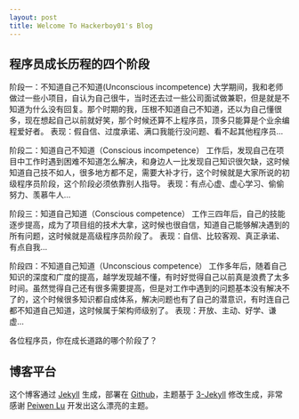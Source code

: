 ```yaml
---
layout: post
title: Welcome To Hackerboy01's Blog
---
```


## 程序员成长历程的四个阶段

阶段一：不知道自己不知道(Unconscious incompetence)
大学期间，我和老师做过一些小项目，自认为自己很牛，当时还去过一些公司面试做兼职，但是就是不知道为什么没有回复。那个时期的我，压根不知道自己不知道，还以为自己懂很多，现在想起自己以前就好笑，那个时候还算不上程序员，顶多只能算是个业余编程爱好者。
表现：假自信、过度承诺、满口我能行没问题、看不起其他程序员…

阶段二：知道自己不知道（Conscious incompetence）
工作后，发现自己在项目中工作时遇到困难不知道怎么解决，和身边人一比发现自己知识很欠缺，这时候知道自己技不如人，很多地方都不足，需要大补才行，这个时候就是大家所说的初级程序员阶段，这个阶段必须依靠别人指导。
表现：有点心虚、虚心学习、偷偷努力、羡慕牛人…

阶段三：知道自己知道（Conscious competence）
工作三四年后，自己的技能逐步提高，成为了项目组的技术大拿，这时候也很自信，知道自己能够解决遇到的所有问题，这时候就是高级程序员阶段了。
表现：自信、比较客观、真正承诺、有点自我…

阶段四：不知道自己知道（Unconscious competence）
工作多年后，随着自己知识的深度和广度的提高，越学发现越不懂，有时好觉得自己以前真是浪费了太多时间。虽然觉得自己还有很多需要提高，但是对工作中遇到的问题基本没有解决不了的，这个时候很多知识都自成体系，解决问题也有了自己的潜意识，有时连自己都不知道自己知道，这时候属于架构师级别了。
表现：开放、主动、好学、谦虚…

各位程序员，你在成长道路的哪个阶段了？


 
## 博客平台 
这个博客通过 [Jekyll](http://jekyllrb.com/) 生成，部署在 [Github](https://pages.github.com)，主题基于 [3-Jekyll](https://github.com/P233/3-Jekyll) 修改生成，非常感谢 [Peiwen Lu](https://github.com/P233) 开发出这么漂亮的主题。

